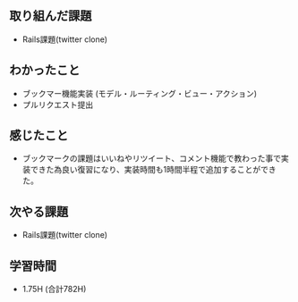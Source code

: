 ## 取り組んだ課題
- Rails課題(twitter clone)

## わかったこと
- ブックマー機能実装
(モデル・ルーティング・ビュー・アクション)
- プルリクエスト提出

## 感じたこと  
- ブックマークの課題はいいねやリツイート、コメント機能で教わった事で実装できた為良い復習になり、実装時間も1時間半程で追加することができた。

## 次やる課題  
- Rails課題(twitter clone)
  
## 学習時間  
- 1.75H (合計782H)
